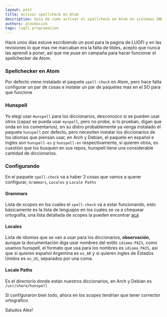 ```yaml
---
layout: post
title: Activar spellcheck en Atom 
description: Guia de como activar el spellcheck en Atom en sistemas GNU/Linux
authors: alexdaciuk 
tags: lugfi programacion 
---
```


Hace unos días estuve escribiendo un post para la pagina de LUGFI y en las revisiones lo que mas me marcaban era la falta de tildes, acepto que nunca las aprendí a poner, así que me puse en campaña para hacer funcionar el spellchecker de Atom.
 
### Spellchecker en Atom

Por defecto viene instalado el paquete `spell-check` en Atom, pero hace falta configurar un par de cosas e instalar un par de paquetes mas en el SO para que funcione

### Hunspell

Yo elegí usar `Hunspell` para los diccionarios, desconozco si se pueden usar otros (capaz se pueda usar `myspell`, pero no probe, si lo prueban, digan que onda en los comentarios), en su distro probablemente ya venga instalado el paquete `hunspell` por defecto, pero necesiten instalar los diccionarios de los idiomas que piensan usar, en Arch y Debian, el paquete en español e ingles son `hunspell-es` y `hunspell-en` respectivamente, si quieren otros, es cuestión que los busquen en sus repos, hunspell tiene una considerable cantidad de diccionarios.

### Configurando

En el paquete `spell-check` va a haber 3 cosas que vamos a querer configurar, `Grammars`, `Locales` y `Locale Paths`

#### Grammars

Lista de *scopes* en los cuales el `spell-check` va a estar funcionando, esto básicamente es la lista de lenguajes en los cuales se va a chequear ortografía, una lista detallada de scopes la pueden encontrar [acá](https://gist.github.com/idleberg/fca633438329cc5ae327)

#### Locales

Lista de idiomas que se van a usar para los diccionarios, **observación**, aunque la documentación diga usar nombres del estilo `idioma-PAIS`, como usamos hunspell, el formato que usa para los nombres es `idioma_PAIS`, así que si quieren español Argentina es `es_AR` y si quieren ingles de Estados Unidos es `en_US`, separados por una coma.

#### Locale Paths

Es el directorio donde están nuestros diccionarios, en Arch y Debian es `/usr/share/hunspell`



Si configuraron bien todo, ahora en los scopes tendrían que tener corrector ortográfico


Saludos Alex!